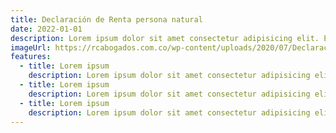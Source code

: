 ```yaml
---
title: Declaración de Renta persona natural
date: 2022-01-01
description: Lorem ipsum dolor sit amet consectetur adipisicing elit. Eveniet dolorem harum quisquam. Eaque est accusantium autem porro quod sed debitis?
imageUrl: https://rcabogados.com.co/wp-content/uploads/2020/07/Declaracion-de-renta-persona-natural-2.jpg
features:
  - title: Lorem ipsum
    description: Lorem ipsum dolor sit amet consectetur adipisicing elit.
  - title: Lorem ipsum
    description: Lorem ipsum dolor sit amet consectetur adipisicing elit.
  - title: Lorem ipsum
    description: Lorem ipsum dolor sit amet consectetur adipisicing elit.
---
```

